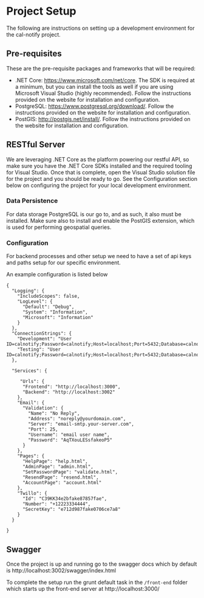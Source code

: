 # Project Setup

The following are instructions on setting up a development environment for the cal-notify project.

## Pre-requisites
These are the pre-requisite packages and frameworks that will be required:
* .NET Core: https://www.microsoft.com/net/core. The SDK is required at a minimum, but you can install the tools as well if you are using Microsoft Visual Studio (highly recommended). Follow the instructions provided on the website for installation and configuration.
* PostgreSQL: https://www.postgresql.org/download/. Follow the instructions provided on the website for installation and configuration.
* PostGIS: http://postgis.net/install/. Follow the instructions provided on the website for installation and configuration.

## RESTful Server

We are leveraging .NET Core as the platform powering our restful API, so make sure you have the .NET Core SDKs installed and the required tooling for Visual Studio. Once that is complete, open the Visual Studio solution file for the project and you should be ready to go. See the Configuration section below on configuring the project for your local development environment.

### Data Persistence

For data storage PostgreSQL is our go to, and as such, it also must be installed. Make sure also to install and enable the PostGIS extension, which is used for performing geospatial queries.

### Configuration

For backend processes and other setup we need to have a set of api keys and paths setup for our specific environment.

An example configuration is listed below

```
{
  "Logging": {
    "IncludeScopes": false,
    "LogLevel": {
      "Default": "Debug",
      "System": "Information",
      "Microsoft": "Information"
    }
  },
  "ConnectionStrings": {
    "Development": "User ID=calnotify;Password=calnotify;Host=localhost;Port=5432;Database=calnotify;Pooling=true;",
    "Testing": "User ID=calnotify;Password=calnotify;Host=localhost;Port=5432;Database=calnotifytest;Pooling=true;"
  },

  "Services": {
  
     "Urls": {
      "Frontend": "http://localhost:3000",
      "Backend": "http://localhost:3002"
    },
    "Email": {
      "Validation": {
        "Name": "No Reply",
        "Address": "noreply@yourdomain.com",
        "Server": "email-smtp.your-server.com",
        "Port": 25,
        "Username": "email user name",
        "Password": "AqTXouLESsfakeoP5"
      }
    },
    "Pages": {
      "HelpPage": "help.html",
      "AdminPage": "admin.html",
      "SetPasswordPage": "validate.html",
      "ResendPage": "resend.html",
      "AccountPage": "account.html"
    },
    "Twillo": {
      "Id": "C39KK34e2bfake87857fae",
      "Number": "+12223334444",
      "SecretKey": "e712d987fake0706ce7a8"
    }
  }

}
```





## Swagger

Once the project is up and running go to the swagger docs which by default is http://localhost:3002/swagger/index.html

To complete the setup run the grunt default task in the `/front-end` folder which starts up the front-end server at http://localhost:3000/



